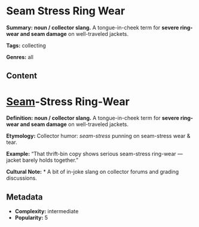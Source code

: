 # Seam Stress Ring Wear

**Summary:** **noun / collector slang.** A tongue-in-cheek term for **severe ring-wear and seam damage** on well-traveled jackets.

**Tags:** collecting

**Genres:** all

## Content

# [Seam](../s/seam-split.md)-Stress Ring-Wear

**Definition:** **noun / collector slang.** A tongue-in-cheek term for **severe ring-wear and seam damage** on well-traveled jackets.

**Etymology:** Collector humor: *seam-stress* punning on seam-stress wear & tear.

**Example:** “That thrift-bin copy shows serious seam-stress ring-wear — jacket barely holds together.”

**Cultural Note:** * A bit of in-joke slang on collector forums and grading discussions.

## Metadata

- **Complexity:** intermediate
- **Popularity:** 5
